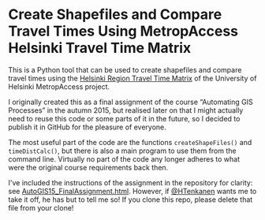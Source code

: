 # Create Shapefiles and Compare Travel Times Using MetropAccess Helsinki Travel Time Matrix

This is a Python tool that can be used to create shapefiles and compare travel times using the [Helsinki Region Travel Time Matrix](http://blogs.helsinki.fi/accessibility/helsinki-region-travel-time-matrix/) of the University of Helsinki MetropAccess project.

I originally created this as a final assignment of the course “Automating GIS Processes” in the autumn 2015, but realised later on that I might actually need to reuse this code or some parts of it in the future, so I decided to publish it in GitHub for the pleasure of everyone.

The most useful part of the code are the functions ```createShapeFiles()``` and ```timeDistCalc()```, but there is also a main program to use them from the command line. Virtually no part of the code any longer adheres to what were the original course requirements back then.

I've included the instructions of the assignment in the repository for clarity: see [AutoGIS15_FinalAssignment.html](AutoGIS15_FinalAssignment.html). However, if [@HTenkanen](https://github.com/htenkanen) wants me to take it off, he has but to tell me so! If you clone this repo, please delete that file from your clone!
